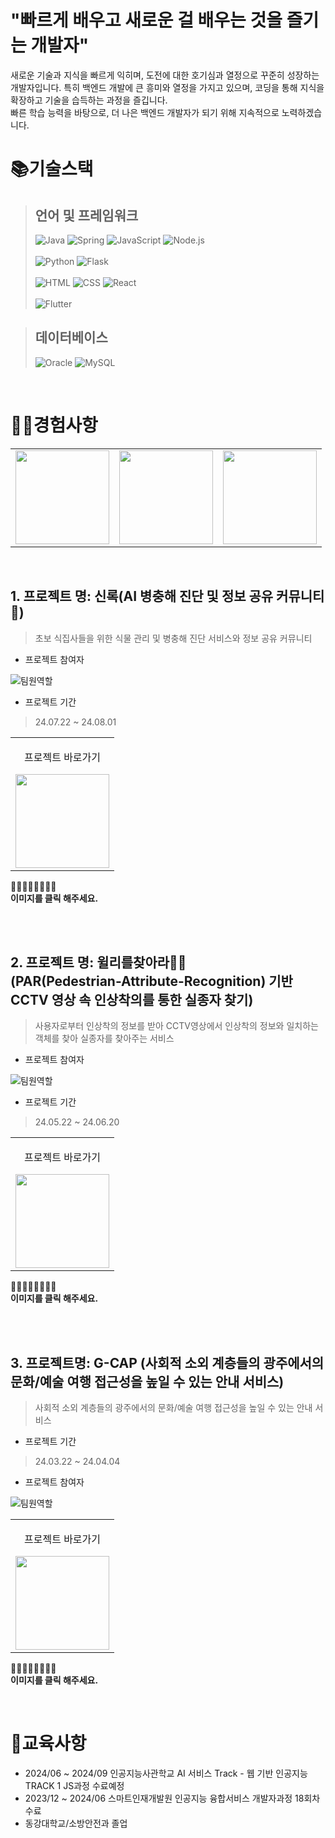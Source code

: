 # "빠르게 배우고 새로운 걸 배우는 것을 즐기는 개발자"
새로운 기술과 지식을 빠르게 익히며, 도전에 대한 호기심과 열정으로 꾸준히 성장하는 개발자입니다. 특히 백엔드 개발에 큰 흥미와 열정을 가지고 있으며, 코딩을 통해 지식을 확장하고 기술을 습득하는 과정을 즐깁니다. <br>
빠른 학습 능력을 바탕으로, 더 나은 백엔드 개발자가 되기 위해 지속적으로 노력하겠습니다.

# 📚기술스택

>  ## 언어 및 프레임워크
> ![Java](https://img.shields.io/badge/Java-ED8B00?style=for-the-badge&logo=openjdk&logoColor=white)
![Spring](https://img.shields.io/badge/Spring-6DB33F?style=for-the-badge&logo=spring&logoColor=white)
![JavaScript](https://img.shields.io/badge/JavaScript-F7DF1E?style=for-the-badge&logo=JavaScript&logoColor=black)
![Node.js](https://img.shields.io/badge/Node.js-43853D?style=for-the-badge&logo=node.js&logoColor=white)<br><br>
![Python](https://img.shields.io/badge/Python-3776AB?style=for-the-badge&logo=python&logoColor=white)
![Flask](https://img.shields.io/badge/Flask-000000?style=for-the-badge&logo=flask&logoColor=white)<br><br>
![HTML](https://img.shields.io/badge/HTML-239120?style=for-the-badge&logo=html5&logoColor=white)
![CSS](https://img.shields.io/badge/CSS-239120?style=for-the-badge&logo=css3&logoColor=white)
![React](https://img.shields.io/badge/React-61DAFB?style=for-the-badge&logo=react&logoColor=black)
<br><br>
![Flutter](https://img.shields.io/badge/Flutter-02569B?style=for-the-badge&logo=flutter&logoColor=white)


> ## 데이터베이스
> ![Oracle](https://img.shields.io/badge/Oracle-F80000?style=for-the-badge&logo=oracle&logoColor=white)
![MySQL](https://img.shields.io/badge/MySQL-00000F?style=for-the-badge&logo=mysql&logoColor=white)

<br>




# 🙋‍♂️경험사항

<table>
  <tbody>
    <tr>
      <td>
        <a href="#project-1" title="신록 프로젝트 바로가기">
          <img align="center" src="https://jsh-1.s3.ap-northeast-2.amazonaws.com/KakaoTalk_20240722_110615258.png" width="150">
        </a>
      </td>
      <td>
        <a href="#project-2" title="윌리를찾아라 프로젝트 바로가기">
          <img align="center" src="https://jsh-1.s3.ap-northeast-2.amazonaws.com/KakaoTalk_20240606_182043411-removebg-preview.png" width="150">
        </a>
      </td>
      <td>
        <a href="#project-3" title="G-CAP 프로젝트 바로가기">
          <img align="center" src="https://jsh-1.s3.ap-northeast-2.amazonaws.com/KakaoTalk_20240321_165603981.png" width="150">
        </a>
      </td>
    </tr>
  </tbody>
</table>

<br>

## 1. 프로젝트 명: 신록(AI 병충해 진단 및 정보 공유 커뮤니티🐛)
<a name="project-1"></a>
> 초보 식집사들을 위한 식물 관리 및 병충해 진단 서비스와 정보 공유 커뮤니티

- 프로젝트 참여자

![팀원역할](https://jsh-1.s3.ap-northeast-2.amazonaws.com/%ED%99%94%EB%A9%B4+%EC%BA%A1%EC%B2%98+2024-08-27+021438.png)
 
- 프로젝트 기간
> 24.07.22 ~ 24.08.01

<table>
  <tbody>
    <tr>
      <td>
        <p align="center">프로젝트 바로가기</p>
        <a href="https://github.com/J-sh1/shinrok" title="신록 프로젝트 바로가기">
          <img align="center" src="https://jsh-1.s3.ap-northeast-2.amazonaws.com/KakaoTalk_20240722_110615258.png" width="150" >
        </a>
      </td>
    </tr>
  </tbody>
</table>


🔺🔺🔺🔺🔺🔺🔺🔺 <br>
**이미지를 클릭 해주세요.**

  

 
<br>
<br>

## 2. 프로젝트 명: 윌리를찾아라👕👖<br>(PAR(Pedestrian-Attribute-Recognition) 기반 CCTV 영상 속 인상착의를 통한 실종자 찾기)
<a name="project-2"></a>
> 사용자로부터 인상착의 정보를 받아 CCTV영상에서 인상착의 정보와 일치하는 객체를 찾아 실종자를 찾아주는 서비스

- 프로젝트 참여자

![팀원역할](https://jsh-1.s3.ap-northeast-2.amazonaws.com/image-2.png)

- 프로젝트 기간
> 24.05.22 ~ 24.06.20

<table>
  <tbody>
    <tr>
      <td>
        <p align="center">프로젝트 바로가기</p>
        <a href="https://github.com/J-sh1/final_k18" title="윌리를찾아라 프로젝트 바로가기">
          <img align="center" src="https://jsh-1.s3.ap-northeast-2.amazonaws.com/KakaoTalk_20240606_182043411-removebg-preview.png" width="150" >
        </a>
      </td>
    </tr>
  </tbody>
</table>

🔺🔺🔺🔺🔺🔺🔺🔺 <br>
**이미지를 클릭 해주세요.**


<br>
<br>

## 3. 프로젝트명: G-CAP (사회적 소외 계층들의 광주에서의 문화/예술 여행 접근성을 높일 수 있는 안내 서비스)
<a name="project-3"></a>
> 사회적 소외 계층들의 광주에서의 문화/예술 여행 접근성을 높일 수 있는 안내 서비스


- 프로젝트 기간
> 24.03.22 ~ 24.04.04
 
- 프로젝트 참여자

![팀원역할](https://jsh-1.s3.ap-northeast-2.amazonaws.com/%ED%99%94%EB%A9%B4+%EC%BA%A1%EC%B2%98+2024-08-27+030320.png)

<table>
  <tbody>
    <tr>
      <td>
        <p align="center">프로젝트 바로가기</p>
        <a href="https://github.com/J-sh1/g-cap" title="G-CAP 프로젝트 바로가기">
          <img align="center" src="https://jsh-1.s3.ap-northeast-2.amazonaws.com/KakaoTalk_20240321_165603981.png" width="150" >
        </a>
      </td>
    </tr>
  </tbody>
</table>

🔺🔺🔺🔺🔺🔺🔺🔺 <br>
**이미지를 클릭 해주세요.**

<br>

# 🏫교육사항

- 2024/06 ~ 2024/09 인공지능사관학교 AI 서비스 Track - 웹 기반 인공지능 TRACK 1 JS과정 수료예정
- 2023/12 ~ 2024/06 스마트인재개발원 인공지능 융합서비스 개발자과정 18회차 수료
- 동강대학교/소방안전과 졸업
